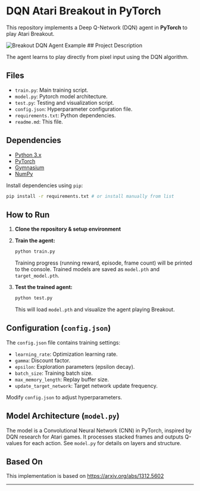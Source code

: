 # DQN Atari Breakout in PyTorch

This repository implements a Deep Q-Network (DQN) agent in **PyTorch** to play Atari Breakout.

![Breakout DQN Agent Example](about:sanitized) \#\# Project Description

The agent learns to play directly from pixel input using the DQN algorithm.

## Files

  * `train.py`:  Main training script.
  * `model.py`:  Pytorch model architecture.
  * `test.py`:  Testing and visualization script.
  * `config.json`:  Hyperparameter configuration file.
  * `requirements.txt`: Python dependencies.
  * `readme.md`: This file.

## Dependencies

  * [Python 3.x](https://www.google.com/url?sa=E&source=gmail&q=https://www.python.org/)
  * [PyTorch](https://www.google.com/url?sa=E&source=gmail&q=https://pytorch.org/)
  * [Gymnasium](https://www.google.com/url?sa=E&source=gmail&q=https://gymnasium.farama.org/)
  * [NumPy](https://www.google.com/url?sa=E&source=gmail&q=https://numpy.org/)

Install dependencies using `pip`:

```bash
pip install -r requirements.txt # or install manually from list
```

## How to Run

1.  **Clone the repository & setup environment**

2.  **Train the agent:**

    ```bash
    python train.py
    ```

    Training progress (running reward, episode, frame count) will be printed to the console. Trained models are saved as `model.pth` and `target_model.pth`.

3.  **Test the trained agent:**

    ```bash
    python test.py
    ```

    This will load `model.pth` and visualize the agent playing Breakout.

## Configuration (`config.json`)

The `config.json` file contains training settings:

  * `learning_rate`: Optimization learning rate.
  * `gamma`: Discount factor.
  * `epsilon`: Exploration parameters (epsilon decay).
  * `batch_size`: Training batch size.
  * `max_memory_length`: Replay buffer size.
  * `update_target_network`: Target network update frequency.

Modify `config.json` to adjust hyperparameters.

## Model Architecture (`model.py`)

The model is a Convolutional Neural Network (CNN) in PyTorch, inspired by DQN research for Atari games. It processes stacked frames and outputs Q-values for each action.  See `model.py` for details on layers and structure.

## Based On

This implementation is based on https://arxiv.org/abs/1312.5602

-----